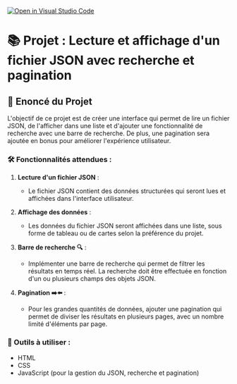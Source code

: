 [![Open in Visual Studio Code](https://classroom.github.com/assets/open-in-vscode-2e0aaae1b6195c2367325f4f02e2d04e9abb55f0b24a779b69b11b9e10269abc.svg)](https://classroom.github.com/online_ide?assignment_repo_id=17548996&assignment_repo_type=AssignmentRepo)
# 📚 Projet : Lecture et affichage d'un fichier JSON avec recherche et pagination

## 📜 Enoncé du Projet

L'objectif de ce projet est de créer une interface qui permet de lire un fichier JSON, de l'afficher dans une liste et d'ajouter une fonctionnalité de recherche avec une barre de recherche. De plus, une pagination sera ajoutée en bonus pour améliorer l'expérience utilisateur.

### 🛠️ Fonctionnalités attendues :

1. **Lecture d'un fichier JSON** :
   - Le fichier JSON contient des données structurées qui seront lues et affichées dans l'interface utilisateur.

2. **Affichage des données** :
   - Les données du fichier JSON seront affichées dans une liste, sous forme de tableau ou de cartes selon la préférence du projet.

3. **Barre de recherche 🔍** :
   - Implémenter une barre de recherche qui permet de filtrer les résultats en temps réel. La recherche doit être effectuée en fonction d'un ou plusieurs champs des objets JSON.

4. **Pagination ➡️⬅️** :
   - Pour les grandes quantités de données, ajouter une pagination qui permet de diviser les résultats en plusieurs pages, avec un nombre limité d'éléments par page.

### 🔧 Outils à utiliser :

- HTML
- CSS
- JavaScript (pour la gestion du JSON, recherche et pagination)
